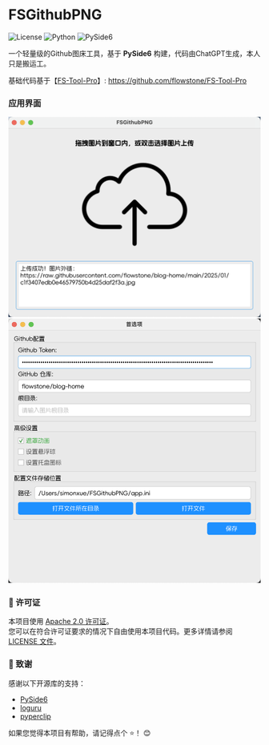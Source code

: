 # FSGithubPNG
![License](https://img.shields.io/badge/license-Apache%202.0-blue)
![Python](https://img.shields.io/badge/python-3.9%2B-blue)
![PySide6](https://img.shields.io/badge/PySide-6.8.1%2B-orange)

一个轻量级的Github图床工具，基于 **PySide6** 构建，代码由ChatGPT生成，本人只是搬运工。

基础代码基于【[FS-Tool-Pro](https://github.com/flowstone/FS-Tool-Pro)】: https://github.com/flowstone/FS-Tool-Pro

### 应用界面
<img src="https://raw.githubusercontent.com/flowstone/FSGithubPNG/main/preview/1.png" alt="Example" width="600">
<img src="https://raw.githubusercontent.com/flowstone/FSGithubPNG/main/preview/2.png" alt="Example" width="600">


### 📜 许可证

本项目使用 [Apache 2.0 许可证](https://github.com/flowstone/FS-Tool-Pro/blob/main/LICENSE)。  
您可以在符合许可证要求的情况下自由使用本项目代码。更多详情请参阅 [LICENSE 文件](https://github.com/flowstone/FS-Tool-Pro/blob/main/LICENSE)。



### 🙌 致谢

感谢以下开源库的支持：

- [PySide6](https://doc.qt.io/qtforpython-6/)
- [loguru](https://github.com/Delgan/loguru)
- [pyperclip](https://github.com/asweigart/pyperclip)

如果您觉得本项目有帮助，请记得点个 ⭐️！ 😊
